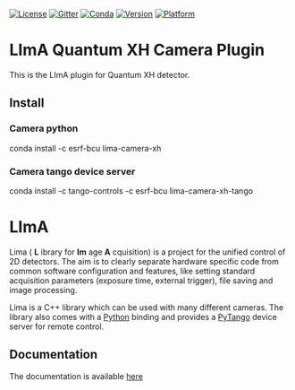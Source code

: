 [![License](https://img.shields.io/github/license/esrf-bliss/lima.svg?style=flat)](https://opensource.org/licenses/GPL-3.0)
[![Gitter](https://img.shields.io/gitter/room/esrf-bliss/lima.svg?style=flat)](https://gitter.im/esrf-bliss/LImA)
[![Conda](https://img.shields.io/conda/dn/esrf-bcu/lima-camera-xh.svg?style=flat)](https://anaconda.org/esrf-bcu)
[![Version](https://img.shields.io/conda/vn/esrf-bcu/lima-camera-xh.svg?style=flat)](https://anaconda.org/esrf-bcu)
[![Platform](https://img.shields.io/conda/pn/esrf-bcu/lima-camera-xh.svg?style=flat)](https://anaconda.org/esrf-bcu)

# LImA Quantum XH Camera Plugin

This is the LImA plugin for Quantum XH detector.

## Install

### Camera python

conda install -c esrf-bcu lima-camera-xh

### Camera tango device server

conda install -c tango-controls -c esrf-bcu lima-camera-xh-tango

# LImA

Lima ( **L** ibrary for **Im** age **A** cquisition) is a project for the unified control of 2D detectors. The aim is to clearly separate hardware specific code from common software configuration and features, like setting standard acquisition parameters (exposure time, external trigger), file saving and image processing.

Lima is a C++ library which can be used with many different cameras. The library also comes with a [Python](http://python.org) binding and provides a [PyTango](http://pytango.readthedocs.io/en/stable/) device server for remote control.

## Documentation

The documentation is available [here](https://lima.blissgarden.org)


